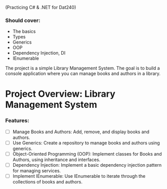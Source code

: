 (Practicing C# & .NET for Dat240)


### Should cover:
- The basics
- Types
- Generics
- OOP
- Dependency Injection, DI
- IEnumerable
 
The project is a simple Library Management System. The goal is to build a console application where you can manage books and authors in a library.


# Project Overview: Library Management System
### Features:
- [ ] Manage Books and Authors: Add, remove, and display books and authors.
- [ ] Use Generics: Create a repository to manage books and authors using generics.
- [ ] Object-Oriented Programming (OOP): Implement classes for Books and Authors, using inheritance and interfaces.
- [ ] Dependency Injection: Implement a basic dependency injection pattern for managing services.
- [ ] Implement IEnumerable: Use IEnumerable to iterate through the collections of books and authors.